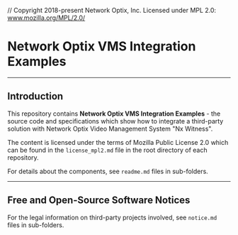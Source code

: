 // Copyright 2018-present Network Optix, Inc. Licensed under MPL 2.0: www.mozilla.org/MPL/2.0/

# Network Optix VMS Integration Examples

---------------------------------------------------------------------------------------------------
## Introduction

This repository contains **Network Optix VMS Integration Examples** - the source code and
specifications which show how to integrate a third-party solution with Network Optix Video
Management System "Nx Witness".

The content is licensed under the terms of Mozilla Public License 2.0 which can be found in the
`license_mpl2.md` file in the root directory of each repository.

For details about the components, see `readme.md` files in sub-folders.

---------------------------------------------------------------------------------------------------
## Free and Open-Source Software Notices

For the legal information on third-party projects involved, see `notice.md` files in sub-folders.
